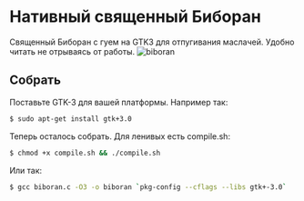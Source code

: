 # Нативный священный Биборан
Священный Биборан с гуем на GTK3 для отпугивания маслачей. Удобно читать не отрываясь от работы.
![biboran](https://imgur.com/bqFhW3t.jpg)

## Собрать
Поставьте GTK-3 для вашей платформы. Например так:
```bash
$ sudo apt-get install gtk+3.0
```
Теперь осталось собрать. Для ленивых есть compile.sh:
```bash
$ chmod +x compile.sh && ./compile.sh
```
Или так:
```bash
$ gcc biboran.c -O3 -o biboran `pkg-config --cflags --libs gtk+-3.0`
```

